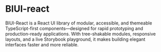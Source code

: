 # BIUI-react
BIUI-React is a React UI library of modular, accessible, and themeable TypeScript-first components—designed for rapid prototyping and production-ready applications. With tree-shakable modules, responsive layouts, and a live Storybook playground, it makes building elegant interfaces faster and more reliable.

